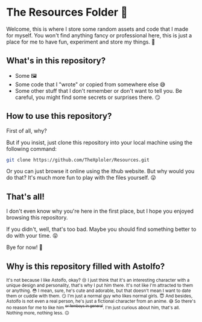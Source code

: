 
# The Resources Folder 📁

Welcome, this is where I store some random assets and code that I made for myself. You won't find anything fancy or professional here, this is just a place for me to have fun, experiment and store my things. 👀


## What's in this repository?

- Some 🖼️
- Some code that I "wrote" or copied from somewhere else 😅
- Some other stuff that I don't remember or don't want to tell you. Be careful, you might find some secrets or surprises there. 😏


## How to use this repository?

First of all, why?

But if you insist, just clone this repository into your local machine using the following command:

```bash
git clone https://github.com/TheXploler/Resources.git
```

Or you can just browse it online using the ithub website. But why would you do that? It's much more fun to play with the files yourself. 😜


## That's all!

I don't even know why you're here in the first place, but I hope you enjoyed browsing this repository. 

If you didn't, well, that's too bad. Maybe you should find something better to do with your time. 😝

Bye for now! 👋


## Why is this repository filled with Astolfo?
<sub>It's not because I like Astolfo, okay? 😒 I just think that it's an interesting character with a unique design and personality, that's why I put him there. It's not like I'm attracted to them or anything. 😳 I mean, sure, he's cute and adorable, but that doesn't mean I want to date them or cuddle with them. 😏 I'm just a normal guy who likes normal girls. 😇 And besides, Astolfo is not even a real person, he's just a fictional character from an anime. 😅 So there's no reason for me to like him <sup>~~or femboys in general~~</sup>. I'm just curious about him, that's all. Nothing more, nothing less. 😐</sub>

